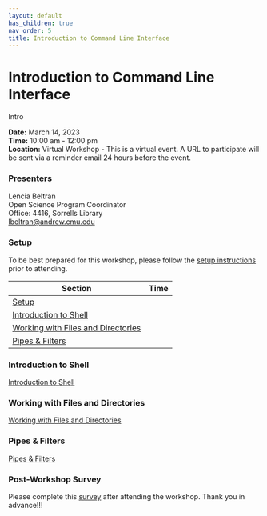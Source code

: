 ```yaml
---
layout: default
has_children: true
nav_order: 5
title: Introduction to Command Line Interface
---
```


# Introduction to Command Line Interface
Intro

**Date:** March 14, 2023                           
**Time:** 10:00 am - 12:00 pm                       
**Location:** Virtual Workshop - This is a virtual event. A URL to participate will be sent via a reminder email 24 hours before the event.

### Presenters
Lencia Beltran <a href='https://github.com/lenciabeltran' target='_blank'><img src='../content/img/GitHub-Mark-custom.svg' style='width:15px; padding:0; border:none !important;'></a>  
Open Science Program Coordinator  
Office: 4416, Sorrells Library  
[lbeltran@andrew.cmu.edu](mailto:lbeltran@andrew.cmu.edu)

### Setup
To be best prepared for this workshop, please follow the [setup instructions](setup.md)
prior to attending.

| Section  | Time |
| ------------- | ------------- |
| [Setup](setup.md)  |   |
| [Introduction to Shell](01_intro_to_shell.md) |   |
| [Working with Files and Directories](02_files_direc.md)  |  |
| [Pipes & Filters](03-pipes-filters.md)  |   |

### Introduction to Shell
[Introduction to Shell](01_intro_to_shell.md)
### Working with Files and Directories
[Working with Files and Directories](02_files_direc.md)
### Pipes & Filters
[Pipes & Filters](03-pipes-filters.md)
### Post-Workshop Survey

Please complete this [survey]()
after attending the workshop. Thank you in advance!!!
